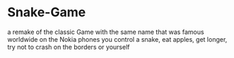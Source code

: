 # Snake-Game

a remake of the classic Game with the same name that was famous worldwide on the Nokia phones
you control a snake, eat apples, get longer, try not to crash on the borders or yourself
